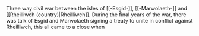Three way civil war between the isles of [[-Esgid-]], [[-Marwolaeth-]] and [[Rheilliwch (country)|Rheilliwch]]. During the final years of the war, there was talk of Esgid and Marwolaeth signing a treaty to unite in conflict against Rheilliwch, this all came to a close when 
